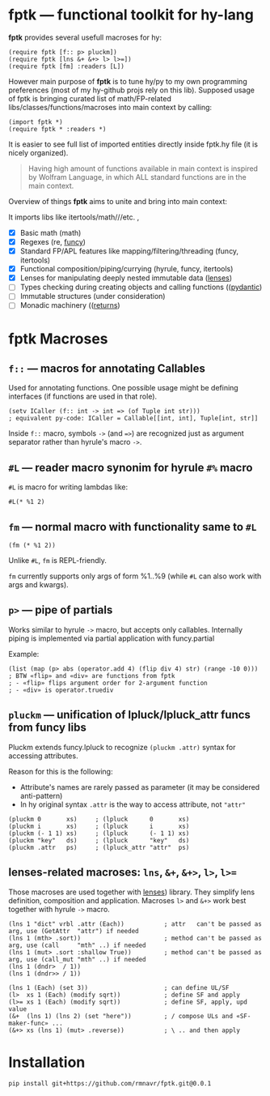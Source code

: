 
# **fptk** — functional toolkit for hy-lang

<!-- Intro ‾‾‾‾‾‾‾‾‾‾‾‾‾‾‾‾‾‾‾‾‾‾‾‾‾‾‾‾‾‾‾‾‾‾‾‾‾‾‾‾‾‾‾‾‾‾‾‾‾‾‾‾‾‾‾‾‾‾‾‾‾‾‾‾‾‾‾‾\ {{{1 -->

**fptk** provides several usefull macroses for hy: 
```hy
(require fptk [f:: p> pluckm])
(require fptk [lns &+ &+> l> l>=])
(require fptk [fm] :readers [L])
```

However main purpose of **fptk** is to tune hy/py to my own programming preferences (most of my hy-github projs rely on this lib).
Supposed usage of fptk is bringing curated list of math/FP-related libs/classes/functions/macroses into main context by calling:
```hy
(import fptk *)
(require fptk * :readers *)
```

It is easier to see full list of imported entities directly inside fptk.hy file (it is nicely organized).

> Having high amount of functions available in main context is inspired by Wolfram Language, in which ALL standard functions are in the main context.

Overview of things **fptk** aims to unite and bring into main context:

It imports libs like itertools/math///etc. ,
- [x] Basic math (math)
- [x] Regexes (re, [funcy](https://github.com/Suor/funcy))
- [x] Standard FP/APL features like mapping/filtering/threading (funcy, itertools)
- [x] Functional composition/piping/currying (hyrule, funcy, itertools)
- [x] Lenses for manipulating deeply nested immutable data ([lenses](https://github.com/ingolemo/python-lenses))
- [ ] Types checking during creating objects and calling functions (([pydantic](https://github.com/pydantic/pydantic))
- [ ] Immutable structures (under consideration)
- [ ] Monadic machinery (([returns](https://github.com/dry-python/returns))

<!-- __________________________________________________________________________/ }}}1 -->

# fptk Macroses

<!-- f:: ‾‾‾‾‾‾‾‾‾‾‾‾‾‾‾‾‾‾‾‾‾‾‾‾‾‾‾‾‾‾‾‾‾‾‾‾‾‾‾‾‾‾‾‾‾‾‾‾‾‾‾‾‾‾‾‾‾‾‾‾‾‾‾‾‾‾‾‾‾‾\ {{{1 -->

## `f::` — macros for annotating Callables
Used for annotating functions.
One possible usage might be defining interfaces (if functions are used in that role).

```hy
(setv ICaller (f:: int -> int => (of Tuple int str)))
; equivalent py-code: ICaller = Callable[[int, int], Tuple[int, str]]
```

Inside `f::` macro, symbols `->` (and `=>`) are recognized just as argument separator rather than hyrule's macro `->`.

<!-- __________________________________________________________________________/ }}}1 -->
<!-- #L, fm ‾‾‾‾‾‾‾‾‾‾‾‾‾‾‾‾‾‾‾‾‾‾‾‾‾‾‾‾‾‾‾‾‾‾‾‾‾‾‾‾‾‾‾‾‾‾‾‾‾‾‾‾‾‾‾‾‾‾‾‾‾‾‾‾‾‾‾\ {{{1 -->

## `#L` — reader macro synonim for hyrule `#%` macro

`#L` is macro for writing lambdas like: 
```hy
#L(* %1 2)
```

## `fm` — normal macro with functionality same to `#L`

```hy
(fm (* %1 2))
```

Unlike `#L`, `fm` is REPL-friendly.

`fm` currently supports only args of form %1..%9 (while `#L` can also work with args and kwargs).

<!-- __________________________________________________________________________/ }}}1 -->
<!-- p> ‾‾‾‾‾‾‾‾‾‾‾‾‾‾‾‾‾‾‾‾‾‾‾‾‾‾‾‾‾‾‾‾‾‾‾‾‾‾‾‾‾‾‾‾‾‾‾‾‾‾‾‾‾‾‾‾‾‾‾‾‾‾‾‾‾‾‾‾‾‾‾\ {{{1 -->

## `p>` — pipe of partials

Works similar to hyrule `->` macro, but accepts only callables.
Internally piping is implemented via partial application with funcy.partial

Example:
```hy
(list (map (p> abs (operator.add 4) (flip div 4) str) (range -10 0)))
; BTW «flip» and «div» are functions from fptk
; - «flip» flips argument order for 2-argument function
; - «div» is operator.truediv
```

<!-- __________________________________________________________________________/ }}}1 -->
<!-- pluckm ‾‾‾‾‾‾‾‾‾‾‾‾‾‾‾‾‾‾‾‾‾‾‾‾‾‾‾‾‾‾‾‾‾‾‾‾‾‾‾‾‾‾‾‾‾‾‾‾‾‾‾‾‾‾‾‾‾‾‾‾‾‾‾‾‾‾‾\ {{{1 -->

## `pluckm` — unification of lpluck/lpluck_attr funcs from funcy libs

Pluckm extends funcy.lpluck to recognize `(pluckm .attr)` syntax for accessing attributes.

Reason for this is the following:
* Attribute's names are rarely passed as parameter (it may be considered anti-pattern)
* In hy original syntax `.attr` is the way to access attribute, not `"attr"`

```hy
(pluckm 0       xs)     ; (lpluck      0       xs)
(pluckm i       xs)     ; (lpluck      i       xs)
(pluckm (- 1 1) xs)     ; (lpluck      (- 1 1) xs)
(pluckm "key"   ds)     ; (lpluck      "key"   ds)
(pluckm .attr   ps)     ; (lpluck_attr "attr"  ps) 
```

<!-- __________________________________________________________________________/ }}}1 -->

<!-- Lenses ‾‾‾‾‾‾‾‾‾‾‾‾‾‾‾‾‾‾‾‾‾‾‾‾‾‾‾‾‾‾‾‾‾‾‾‾‾‾‾‾‾‾‾‾‾‾‾‾‾‾‾‾‾‾‾‾‾‾‾‾‾‾‾‾‾‾‾\ {{{1 -->

## lenses-related macroses: `lns`, `&+`, `&+>`, `l>`, `l>=`

Those macroses are used together with [lenses](https://github.com/ingolemo/python-lenses)) library.
They simplify lens definition, composition and application.
Macroses `l>` and `&+>` work best together with hyrule `->` macro.

```hy
(lns 1 "dict" vrbl .attr (Each))           ; attr   can't be passed as arg, use (GetAttr  "attr") if needed
(lns 1 (mth> .sort))                       ; method can't be passed as arg, use (call     "mth" ..) if needed
(lns 1 (mut> .sort :shallow True))         ; method can't be passed as arg, use (call_mut "mth" ..) if needed
(lns 1 (dndr>  / 1))                
(lns 1 (dndr>> / 1))                       

(lns 1 (Each) (set 3))                     ; can define UL/SF
(l>  xs 1 (Each) (modify sqrt))            ; define SF and apply
(l>= xs 1 (Each) (modify sqrt))            ; define SF, apply, upd value
(&+  (lns 1) (lns 2) (set "here"))         ; / compose ULs and «SF-maker-func» ...
(&+> xs (lns 1) (mut> .reverse))           ; \ .. and then apply
```

<!-- __________________________________________________________________________/ }}}1 -->


# Installation

```
pip install git+https://github.com/rmnavr/fptk.git@0.0.1
```
